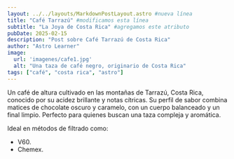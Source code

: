```yaml
---
layout: ../../layouts/MarkdownPostLayout.astro #nueva línea
title: "Café Tarrazú" #modificamos esta línea
subtitle: "La Joya de Costa Rica" #agregamos este atributo
pubDate: 2025-02-15
description: "Post sobre Café Tarrazú de Costa Rica"
author: "Astro Learner"
image:
  url: 'imagenes/cafe1.jpg'
  alt: "Una taza de café negro, originario de Costa Rica"
tags: ["café", "costa rica", "astro"]
---
```


Un café de altura cultivado en las montañas de Tarrazú, Costa Rica, conocido por su acidez brillante y notas cítricas. Su perfil de sabor combina matices de chocolate oscuro y caramelo, con un cuerpo balanceado y un final limpio. Perfecto para quienes buscan una taza compleja y aromática. 

Ideal en métodos de filtrado como:
- V60.
- Chemex.
